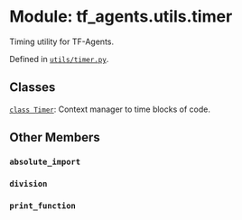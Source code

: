 <div itemscope itemtype="http://developers.google.com/ReferenceObject">
<meta itemprop="name" content="tf_agents.utils.timer" />
<meta itemprop="path" content="Stable" />
<meta itemprop="property" content="absolute_import"/>
<meta itemprop="property" content="division"/>
<meta itemprop="property" content="print_function"/>
</div>

# Module: tf_agents.utils.timer

Timing utility for TF-Agents.



Defined in [`utils/timer.py`](https://github.com/tensorflow/agents/tree/master/tf_agents/utils/timer.py).

<!-- Placeholder for "Used in" -->


## Classes

[`class Timer`](../../tf_agents/utils/timer/Timer.md): Context manager to time blocks of code.

## Other Members

<h3 id="absolute_import"><code>absolute_import</code></h3>

<h3 id="division"><code>division</code></h3>

<h3 id="print_function"><code>print_function</code></h3>


